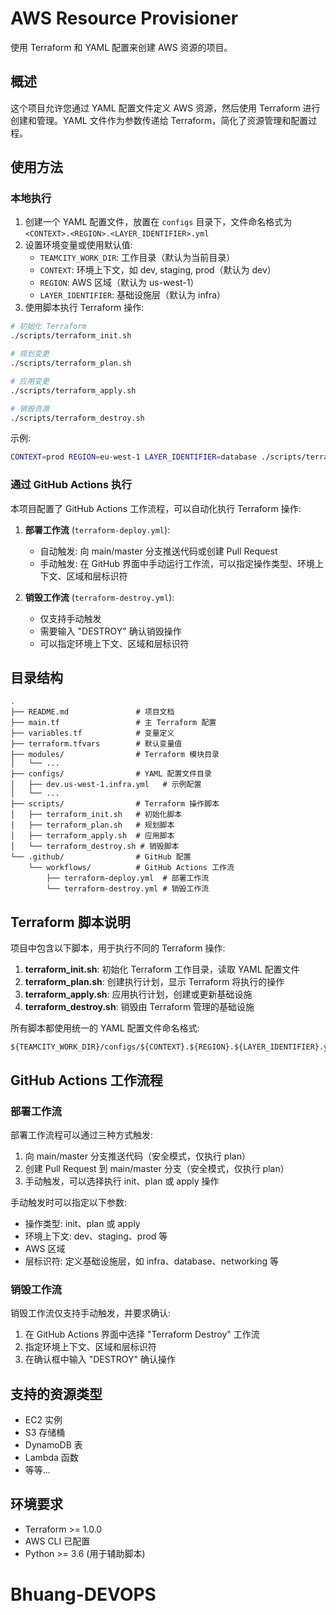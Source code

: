 # AWS Resource Provisioner

使用 Terraform 和 YAML 配置来创建 AWS 资源的项目。

## 概述

这个项目允许您通过 YAML 配置文件定义 AWS 资源，然后使用 Terraform 进行创建和管理。YAML 文件作为参数传递给 Terraform，简化了资源管理和配置过程。

## 使用方法

### 本地执行

1. 创建一个 YAML 配置文件，放置在 `configs` 目录下，文件命名格式为 `<CONTEXT>.<REGION>.<LAYER_IDENTIFIER>.yml`
2. 设置环境变量或使用默认值:
   - `TEAMCITY_WORK_DIR`: 工作目录（默认为当前目录）
   - `CONTEXT`: 环境上下文，如 dev, staging, prod（默认为 dev）
   - `REGION`: AWS 区域（默认为 us-west-1）
   - `LAYER_IDENTIFIER`: 基础设施层（默认为 infra）
3. 使用脚本执行 Terraform 操作:

```bash
# 初始化 Terraform
./scripts/terraform_init.sh

# 规划变更
./scripts/terraform_plan.sh

# 应用变更
./scripts/terraform_apply.sh

# 销毁资源
./scripts/terraform_destroy.sh
```

示例:

```bash
CONTEXT=prod REGION=eu-west-1 LAYER_IDENTIFIER=database ./scripts/terraform_plan.sh
```

### 通过 GitHub Actions 执行

本项目配置了 GitHub Actions 工作流程，可以自动化执行 Terraform 操作:

1. **部署工作流** (`terraform-deploy.yml`):
   - 自动触发: 向 main/master 分支推送代码或创建 Pull Request
   - 手动触发: 在 GitHub 界面中手动运行工作流，可以指定操作类型、环境上下文、区域和层标识符

2. **销毁工作流** (`terraform-destroy.yml`):
   - 仅支持手动触发
   - 需要输入 "DESTROY" 确认销毁操作
   - 可以指定环境上下文、区域和层标识符

## 目录结构

```
.
├── README.md               # 项目文档
├── main.tf                 # 主 Terraform 配置
├── variables.tf            # 变量定义
├── terraform.tfvars        # 默认变量值
├── modules/                # Terraform 模块目录
│   └── ...
├── configs/                # YAML 配置文件目录
│   ├── dev.us-west-1.infra.yml   # 示例配置
│   └── ...
├── scripts/                # Terraform 操作脚本
│   ├── terraform_init.sh   # 初始化脚本
│   ├── terraform_plan.sh   # 规划脚本
│   ├── terraform_apply.sh  # 应用脚本
│   └── terraform_destroy.sh # 销毁脚本
└── .github/                # GitHub 配置
    └── workflows/          # GitHub Actions 工作流
        ├── terraform-deploy.yml  # 部署工作流
        └── terraform-destroy.yml # 销毁工作流
```

## Terraform 脚本说明

项目中包含以下脚本，用于执行不同的 Terraform 操作:

1. **terraform_init.sh**: 初始化 Terraform 工作目录，读取 YAML 配置文件
2. **terraform_plan.sh**: 创建执行计划，显示 Terraform 将执行的操作
3. **terraform_apply.sh**: 应用执行计划，创建或更新基础设施
4. **terraform_destroy.sh**: 销毁由 Terraform 管理的基础设施

所有脚本都使用统一的 YAML 配置文件命名格式:
```
${TEAMCITY_WORK_DIR}/configs/${CONTEXT}.${REGION}.${LAYER_IDENTIFIER}.yml
```

## GitHub Actions 工作流程

### 部署工作流

部署工作流程可以通过三种方式触发:

1. 向 main/master 分支推送代码（安全模式，仅执行 plan）
2. 创建 Pull Request 到 main/master 分支（安全模式，仅执行 plan）
3. 手动触发，可以选择执行 init、plan 或 apply 操作

手动触发时可以指定以下参数:
- 操作类型: init、plan 或 apply
- 环境上下文: dev、staging、prod 等
- AWS 区域
- 层标识符: 定义基础设施层，如 infra、database、networking 等

### 销毁工作流

销毁工作流仅支持手动触发，并要求确认:

1. 在 GitHub Actions 界面中选择 "Terraform Destroy" 工作流
2. 指定环境上下文、区域和层标识符
3. 在确认框中输入 "DESTROY" 确认操作

## 支持的资源类型

- EC2 实例
- S3 存储桶
- DynamoDB 表
- Lambda 函数
- 等等...

## 环境要求

- Terraform >= 1.0.0
- AWS CLI 已配置
- Python >= 3.6 (用于辅助脚本)
# Bhuang-DEVOPS
